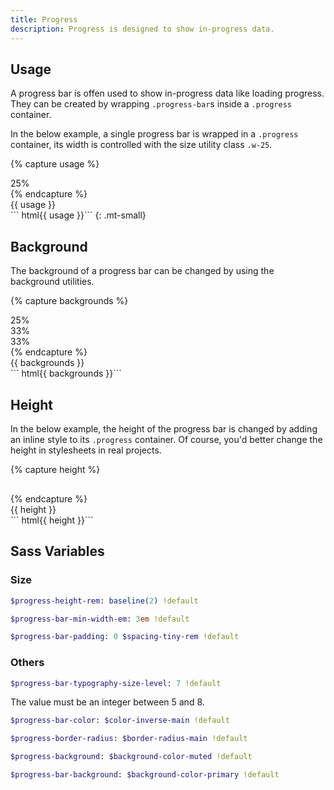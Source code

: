 ```yaml
---
title: Progress
description: Progress is designed to show in-progress data.
---
```


## Usage

A progress bar is offen used to show in-progress data
like loading progress. They can be created by wrapping `.progress-bar`s
inside a `.progress` container.

In the below example, a single progress bar is wrapped in a `.progress`
container, its width is controlled with the size utility class `.w-25`.

{% capture usage %}
<div class="progress">
  <div class="progress-bar w-25">25%</div>
</div>
{% endcapture %}
<div class="example">
  {{ usage }}
</div>
``` html{{ usage }}```
{: .mt-small}

## Background

The background of a progress bar can be changed by
using the background utilities.

{% capture backgrounds %}
<div class="progress">
  <div class="progress-bar w-25">25%</div>
  <div class="progress-bar w-33 bc-danger">33%</div>
  <div class="progress-bar w-33 bc-dark">33%</div>
</div>
{% endcapture %}
<div class="example">
  {{ backgrounds }}
</div>
``` html{{ backgrounds }}```

## Height

In the below example, the height of the progress bar is changed
by adding an inline style to its `.progress` container.
Of course, you'd better change the height in stylesheets in real projects.

{% capture height %}
<div class="progress" style="height:1rem">
  <div class="progress-bar w-25"></div>
  <div class="progress-bar bc-danger w-50"></div>
</div>
{% endcapture %}
<div class="example">
  {{ height }}
</div>
``` html{{ height }}```

## Sass Variables

### Size

``` sass
$progress-height-rem: baseline(2) !default
```

``` sass
$progress-bar-min-width-em: 3em !default
```

``` sass
$progress-bar-padding: 0 $spacing-tiny-rem !default
```

### Others

``` sass
$progress-bar-typography-size-level: 7 !default
```

The value must be an integer between 5 and 8.

``` sass
$progress-bar-color: $color-inverse-main !default
```

``` sass
$progress-border-radius: $border-radius-main !default
```

``` sass
$progress-background: $background-color-muted !default
```

``` sass
$progress-bar-background: $background-color-primary !default
```